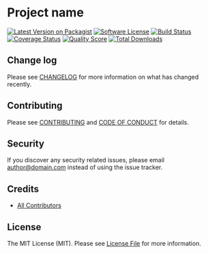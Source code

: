 # Project name

[![Latest Version on Packagist][ico-version]][link-packagist]
[![Software License][ico-license]](LICENSE.md)
[![Build Status][ico-travis]][link-travis]
[![Coverage Status][ico-scrutinizer]][link-scrutinizer]
[![Quality Score][ico-code-quality]][link-code-quality]
[![Total Downloads][ico-downloads]][link-downloads]

## Change log

Please see [CHANGELOG](CHANGELOG.md) for more information on what has changed recently.

## Contributing

Please see [CONTRIBUTING](CONTRIBUTING.md) and [CODE OF CONDUCT](CODE_OF_CONDUCT.md) for details.

## Security

If you discover any security related issues, please email author@domain.com instead of using the issue tracker.

## Credits

- [All Contributors][link-contributors]

## License

The MIT License (MIT). Please see [License File](LICENSE.md) for more information.

[ico-version]: https://img.shields.io/packagist/v/corp/project.svg?style=flat-square
[ico-license]: https://img.shields.io/badge/license-MIT-brightgreen.svg?style=flat-square
[ico-travis]: https://img.shields.io/travis/corp/project/master.svg?style=flat-square
[ico-scrutinizer]: https://img.shields.io/scrutinizer/coverage/g/corp/project.svg?style=flat-square
[ico-code-quality]: https://img.shields.io/scrutinizer/g/corp/project.svg?style=flat-square
[ico-downloads]: https://img.shields.io/packagist/dt/corp/project.svg?style=flat-square

[link-packagist]: https://packagist.org/packages/corp/project
[link-travis]: https://travis-ci.org/corp/project
[link-scrutinizer]: https://scrutinizer-ci.com/g/corp/project/code-structure
[link-code-quality]: https://scrutinizer-ci.com/g/corp/project
[link-downloads]: https://packagist.org/packages/corp/project
[link-author]: https://github.com
[link-contributors]: ../../contributors
